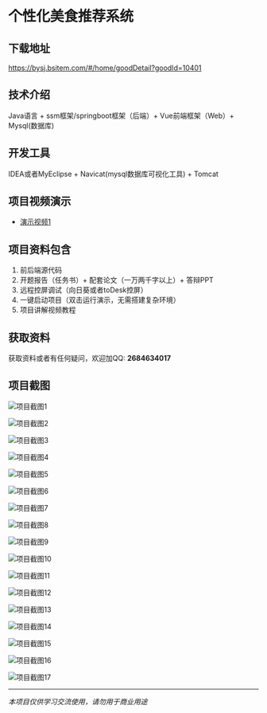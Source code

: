 # 个性化美食推荐系统

## 下载地址
https://bysj.bsitem.com/#/home/goodDetail?goodId=10401

## 技术介绍
Java语言 + ssm框架/springboot框架（后端）+ Vue前端框架（Web）+ Mysql(数据库)

## 开发工具
IDEA或者MyEclipse + Navicat(mysql数据库可视化工具) + Tomcat

## 项目视频演示
- [演示视频1](https://graduation-images.oss-cn-beijing.aliyuncs.com/videos/828%E5%A5%97ssm%E5%BD%95%E5%83%8F/10401_ssm245%E4%B8%AA%E6%80%A7%E5%8C%96%E7%BE%8E%E9%A3%9F%E6%8E%A8%E8%8D%90%E7%B3%BB%E7%BB%9F%E5%BD%95%E5%83%8F.mp4)

## 项目资料包含
1. 前后端源代码
2. 开题报告（任务书）+ 配套论文（一万两千字以上）+ 答辩PPT
3. 远程控屏调试（向日葵或者toDesk控屏）
4. 一键启动项目（双击运行演示，无需搭建复杂环境）
5. 项目讲解视频教程

## 获取资料
获取资料或者有任何疑问，欢迎加QQ: **2684634017**

## 项目截图
![项目截图1](https://graduation-images.oss-cn-beijing.aliyuncs.com/图片/10401/毕设论坛项目主图.jpg)

![项目截图2](https://graduation-images.oss-cn-beijing.aliyuncs.com/图片/10401/1.png)

![项目截图3](https://graduation-images.oss-cn-beijing.aliyuncs.com/图片/10401/2.png)

![项目截图4](https://graduation-images.oss-cn-beijing.aliyuncs.com/图片/10401/3.png)

![项目截图5](https://graduation-images.oss-cn-beijing.aliyuncs.com/图片/10401/4.png)

![项目截图6](https://graduation-images.oss-cn-beijing.aliyuncs.com/图片/10401/5.png)

![项目截图7](https://graduation-images.oss-cn-beijing.aliyuncs.com/图片/10401/6.png)

![项目截图8](https://graduation-images.oss-cn-beijing.aliyuncs.com/图片/10401/7.png)

![项目截图9](https://graduation-images.oss-cn-beijing.aliyuncs.com/图片/10401/8.png)

![项目截图10](https://graduation-images.oss-cn-beijing.aliyuncs.com/图片/10401/9.png)

![项目截图11](https://graduation-images.oss-cn-beijing.aliyuncs.com/图片/10401/10.png)

![项目截图12](https://graduation-images.oss-cn-beijing.aliyuncs.com/图片/10401/11.png)

![项目截图13](https://graduation-images.oss-cn-beijing.aliyuncs.com/图片/10401/12.png)

![项目截图14](https://graduation-images.oss-cn-beijing.aliyuncs.com/图片/10401/13.png)

![项目截图15](https://graduation-images.oss-cn-beijing.aliyuncs.com/图片/10401/14.png)

![项目截图16](https://graduation-images.oss-cn-beijing.aliyuncs.com/图片/10401/15.png)

![项目截图17](https://graduation-images.oss-cn-beijing.aliyuncs.com/图片/10401/16.png)

---
*本项目仅供学习交流使用，请勿用于商业用途*
